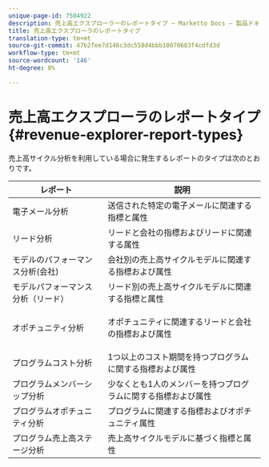 ```yaml
---
unique-page-id: 7504922
description: 売上高エクスプローラーのレポートタイプ — Marketto Docs — 製品ドキュメント
title: 売上高エクスプローラのレポートタイプ
translation-type: tm+mt
source-git-commit: 47b2fee7d146c3dc558d4bbb10070683f4cdfd3d
workflow-type: tm+mt
source-wordcount: '146'
ht-degree: 0%

---
```



# 売上高エクスプローラのレポートタイプ{#revenue-explorer-report-types}

売上高サイクル分析を利用している場合に発生するレポートのタイプは次のとおりです。

<table> 
 <thead> 
  <tr> 
   <th>レポート</th> 
   <th>説明</th> 
  </tr> 
 </thead> 
 <tbody> 
  <tr> 
   <td>電子メール分析</td> 
   <td>送信された特定の電子メールに関連する指標と属性</td> 
  </tr> 
  <tr> 
   <td>リード分析</td> 
   <td>リードと会社の指標およびリードに関連する属性</td> 
  </tr> 
  <tr> 
   <td>モデルのパフォーマンス分析(会社)</td> 
   <td>会社別の売上高サイクルモデルに関連する指標および属性</td> 
  </tr> 
  <tr> 
   <td>モデルパフォーマンス分析（リード）</td> 
   <td>リード別の売上高サイクルモデルに関連する指標と属性</td> 
  </tr> 
  <tr> 
   <td>オポチュニティ分析</td> 
   <td><p>オポチュニティに関連するリードと会社の指標および属性</p></td> 
  </tr> 
  <tr> 
   <td>プログラムコスト分析</td> 
   <td>1つ以上のコスト期間を持つプログラムに関する指標および属性</td> 
  </tr> 
  <tr> 
   <td>プログラムメンバーシップ分析</td> 
   <td>少なくとも1人のメンバーを持つプログラムに関する指標および属性</td> 
  </tr> 
  <tr> 
   <td>プログラムオポチュニティ分析</td> 
   <td>プログラムに関連する指標およびオポチュニティ属性</td> 
  </tr> 
  <tr> 
   <td>プログラム売上高ステージ分析</td> 
   <td>売上高サイクルモデルに基づく指標と属性</td> 
  </tr> 
 </tbody> 
</table>

